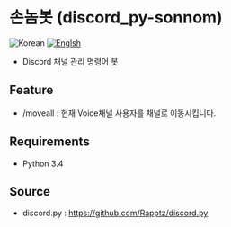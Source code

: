 # 손놈봇 (discord_py-sonnom)

![Korean](https://img.shields.io/badge/Language-Korean-lightgrey.svg)
[![Englsh](https://img.shields.io/badge/Language-English-red.svg)](README.md)

- Discord 채널 관리 명령어 봇

## Feature
- /moveall : 현재 Voice채널 사용자를 채널로 이동시킵니다.

## Requirements
- Python 3.4

## Source
- discord.py : https://github.com/Rapptz/discord.py
